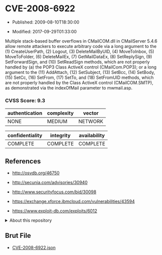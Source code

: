 # CVE-2008-6922

- Published: 2009-08-10T18:30:00

- Modified: 2017-09-29T01:33:00

Multiple stack-based buffer overflows in CMailCOM.dll in CMailServer 5.4.6 allow remote attackers to execute arbitrary code via a long argument to the (1) CreateUserPath, (2) Logout, (3) DeleteMailByUID, (4) MoveToInbox, (5) MoveToFolder, (6) DeleteMailEx, (7) GetMailDataEx, (8) SetReplySign, (9) SetForwardSign, and (10) SetReadSign methods, which are not properly handled by (a) the POP3 Class ActiveX control (CMailCom.POP3); or a long argument to the (11) AddAttach, (12) SetSubject, (13) SetBcc, (14) SetBody, (15) SetCc, (16) SetFrom, (17) SetTo, and (18) SetFromUID methods, which are not properly handled by the Class ActiveX control (CMailCOM.SMTP), as demonstrated via the indexOfMail parameter to mwmail.asp.

### CVSS Score: **9.3**

| authentication | complexity | vector |
| --- | --- | --- |
| NONE | MEDIUM | NETWORK |

| confidentiality | integrity | availability |
| --- | --- | --- |
| COMPLETE | COMPLETE | COMPLETE |

## References

* http://osvdb.org/46750

* http://secunia.com/advisories/30940

* http://www.securityfocus.com/bid/30098

* https://exchange.xforce.ibmcloud.com/vulnerabilities/43594

* https://www.exploit-db.com/exploits/6012

<details>
<summary>About this repository</summary> 

  This repository is part of the project [Live Hack CVE](https://github.com/Live-Hack-CVE). Main website can be found [www.live-hack.org](https://www.live-hack.org) 
  
  Made by [Sn0wAlice](https://github.com/Sn0wAlice) for the people that care about security and need to have a feed of the latest CVEs. Hope you enjoy it, don't forget to star the repo and follow me on [Twitter](https://twitter.com/Sn0wAlice) and [Github](https://github.com/Sn0wAlice). And that is my [personnal website](https://www.alice-snow.me/)

  - [Home Page](https://github.com/Live-Hack-CVE)
  - [Framework](https://github.com/Live-Hack-CVE/cve-framework)
  - [CVE database](https://github.com/Live-Hack-CVE/full_database)
  - [Changelog](https://github.com/Live-Hack-CVE/Changelog)
</details>

## Brut File

* [CVE-2008-6922.json](https://raw.githubusercontent.com/Live-Hack-CVE/full_database/main/cves/2008/CVE-2008-6922.json)

